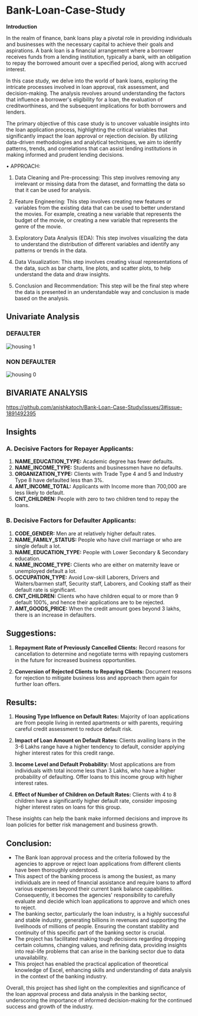 # Bank-Loan-Case-Study





**Introduction**


In the realm of finance, bank loans play a pivotal role in providing individuals and businesses with the necessary capital to achieve their goals and aspirations. A bank loan is a financial arrangement where a borrower receives funds from a lending institution, typically a bank, with an obligation to repay the borrowed amount over a specified period, along with accrued interest.

In this case study, we delve into the world of bank loans, exploring the intricate processes involved in loan approval, risk assessment, and decision-making. The analysis revolves around understanding the factors that influence a borrower's eligibility for a loan, the evaluation of creditworthiness, and the subsequent implications for both borrowers and lenders.

The primary objective of this case study is to uncover valuable insights into the loan application process, highlighting the critical variables that significantly impact the loan approval or rejection decision. By utilizing data-driven methodologies and analytical techniques, we aim to identify patterns, trends, and correlations that can assist lending institutions in making informed and prudent lending decisions.



• APPROACH:

  1. Data Cleaning and Pre-processing: This step involves removing any irrelevant or missing data from the dataset, and formatting the data so that it can be used for analysis.

  2. Feature Engineering: This step involves creating new features or variables from the existing data that can be used to better understand the movies. For example, creating a new variable that represents the budget of the movie, or creating a new variable that represents the genre of the movie.

  3. Exploratory Data Analysis (EDA): This step involves visualizing the data to understand the distribution of different variables and identify any patterns or trends in the data.

  4. Data Visualization: This step involves creating visual representations of the data, such as bar charts, line plots, and scatter plots, to help understand the data and draw insights.

  5. Conclusion and Recommendation: This step will be the final step where the data is presented in an understandable way and conclusion is made based on the analysis.




## Univariate Analysis


### DEFAULTER

![housing 1](https://github.com/anishkatoch/Bank-Loan-Case-Study/assets/130006013/281517a3-435c-4f47-a550-fb82132ae946)


### NON DEFAULTER


![housing 0](https://github.com/anishkatoch/Bank-Loan-Case-Study/assets/130006013/a64c892d-3e77-4bad-94c0-67b533109917)


## BIVARIATE ANALYSIS


https://github.com/anishkatoch/Bank-Loan-Case-Study/issues/3#issue-1891492395




## Insights


### A. Decisive Factors for Repayer Applicants:
1. **NAME_EDUCATION_TYPE:** Academic degree has fewer defaults.
2. **NAME_INCOME_TYPE:** Students and businessmen have no defaults.
3. **ORGANIZATION_TYPE:** Clients with Trade Type 4 and 5 and Industry Type 8 have defaulted less than 3%.
4. **AMT_INCOME_TOTAL:** Applicants with Income more than 700,000 are less likely to default.
5. **CNT_CHILDREN:** People with zero to two children tend to repay the loans.



### B. Decisive Factors for Defaulter Applicants:
1. **CODE_GENDER:** Men are at relatively higher default rates.
2. **NAME_FAMILY_STATUS:** People who have civil marriage or who are single default a lot.
3. **NAME_EDUCATION_TYPE:** People with Lower Secondary & Secondary education.
4. **NAME_INCOME_TYPE:** Clients who are either on maternity leave or unemployed default a lot.
5. **OCCUPATION_TYPE:** Avoid Low-skill Laborers, Drivers and Waiters/barmen staff, Security staff, Laborers, and Cooking staff as their default rate is significant.
6. **CNT_CHILDREN:** Clients who have children equal to or more than 9 default 100%, and hence their applications are to be rejected.
7. **AMT_GOODS_PRICE:** When the credit amount goes beyond 3 lakhs, there is an increase in defaulters.




## Suggestions:

1. **Repayment Rate of Previously Cancelled Clients:** Record reasons for cancellation to determine and negotiate terms with repaying customers in the future for increased business opportunities.

2. **Conversion of Rejected Clients to Repaying Clients:** Document reasons for rejection to mitigate business loss and approach them again for further loan offers.



## Results:

1. **Housing Type Influence on Default Rates:** Majority of loan applications are from people living in rented apartments or with parents, requiring careful credit assessment to reduce default risk.

2. **Impact of Loan Amount on Default Rates:** Clients availing loans in the 3-6 Lakhs range have a higher tendency to default, consider applying higher interest rates for this credit range.

3. **Income Level and Default Probability:** Most applications are from individuals with total income less than 3 Lakhs, who have a higher probability of defaulting. Offer loans to this income group with higher interest rates.

4. **Effect of Number of Children on Default Rates:** Clients with 4 to 8 children have a significantly higher default rate, consider imposing higher interest rates on loans for this group.

These insights can help the bank make informed decisions and improve its loan policies for better risk management and business growth.


## Conclusion:

- The Bank loan approval process and the criteria followed by the agencies to approve or reject loan applications from different clients have been thoroughly understood.
- This aspect of the banking process is among the busiest, as many individuals are in need of financial assistance and require loans to afford various expenses beyond their current bank balance capabilities. Consequently, it becomes the agencies' responsibility to carefully evaluate and decide which loan applications to approve and which ones to reject.
- The banking sector, particularly the loan industry, is a highly successful and stable industry, generating billions in revenues and supporting the livelihoods of millions of people. Ensuring the constant stability and continuity of this specific part of the banking sector is crucial.
- The project has facilitated making tough decisions regarding dropping certain columns, changing values, and refining data, providing insights into real-life problems that can arise in the banking sector due to data unavailability.
- This project has enabled the practical application of theoretical knowledge of Excel, enhancing skills and understanding of data analysis in the context of the banking industry.

Overall, this project has shed light on the complexities and significance of the loan approval process and data analysis in the banking sector, underscoring the importance of informed decision-making for the continued success and growth of the industry.


